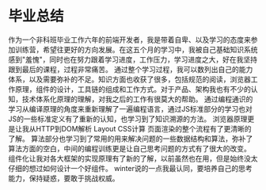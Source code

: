# 毕业总结
作为一个非科班毕业工作六年的前端开发者，我是带着自卑、以及学习的态度来参加训练营，希望往更好的方向发展。在这五个月的学习中，我被自己基础知识系统感到"羞愧"，同时也在努力跟着学习进度，工作压力，学习进度之大，好在我坚持跟到最后的课程，过程非常痛苦。
通过整个学习过程，我可以数列出自己的能力体系，以及需要弥补的不足。知识方面也收获了很多，包括规范的阅读，浏览器工作原理，组件的设计，工具链的组成和工作方式。对于产品、架构我也有不少的认知，技术体系化原理的理解，对我之后的工作有很莫大的帮助。
通过编程通识的学习从编译原理的角度来重新理解了一遍编程语言，通过JS标准部分的学习也对JS的一些标准定义有了重新的认知，也学习到了知识溯源的方法。
浏览器原理更是让我从HTTP到DOM解析 Layout CSS计算 页面渲染的整个流程有了更清晰的了解。
算法部分也学习到了常用的用来解决问题的一些数据结构和算法，弥补了算法方面的空白，中间的编程训练更是让自己思考问题的方式有了很大的改变。
组件化让我对各大框架的实现原理有了新的了解，以前虽然也在用，但是始终没太仔细的想过如何设计一个好组件。
winter说的一点我最认同，要培养自己的思考能力，保持疑惑，要敢于挑战权威。